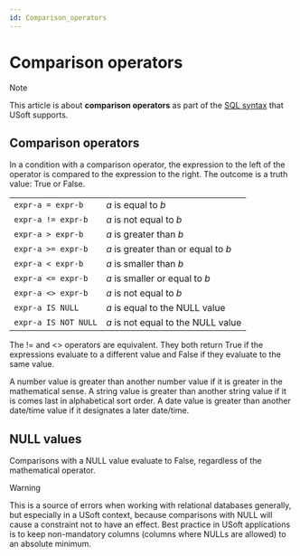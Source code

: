 ```yaml
---
id: Comparison_operators
---
```


# Comparison operators



> [!NOTE]
> This article is about **comparison operators** as part of the [SQL syntax](/docs/Modeller%20and%20Rules%20Engine/SQL%20syntax) that USoft supports.

## **Comparison operators**

In a condition with a comparison operator, the expression to the left of the operator is compared to the expression to the right. The outcome is a truth value: True or False.

|        |        |
|--------|--------|
|`expr-a = expr-b`|*a* is equal to *b*|
|`expr-a != expr-b`|*a* is not equal to *b*|
|`expr-a > expr-b`|*a* is greater than *b*|
|`expr-a >= expr-b`|*a* is greater than or equal to *b*|
|`expr-a < expr-b`|*a* is smaller than *b*|
|`expr-a <= expr-b`|*a* is smaller or equal to *b*|
|`expr-a <> expr-b`|*a* is not equal to *b*|
|`expr-a IS NULL`|*a* is equal to the NULL value|
|`expr-a IS NOT NULL`|*a* is not equal to the NULL value|



The != and \<> operators are equivalent. They both return True if the expressions evaluate to a different value and False if they evaluate to the same value.

A number value is greater than another number value if it is greater in the mathematical sense. A string value is greater than another string value if it is comes last in alphabetical sort order. A date value is greater than another date/time value if it designates a later date/time.

## NULL values

Comparisons with a NULL value evaluate to False, regardless of the mathematical operator.

> [!WARNING]
> This is a source of errors when working with relational databases generally, but especially in a USoft context, because comparisons with NULL will cause a constraint not to have an effect.
> Best practice in USoft applications is to keep non-mandatory columns (columns where NULLs are allowed) to an absolute minimum.